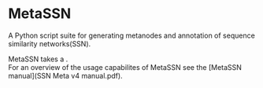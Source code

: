 # MetaSSN
A Python script suite for generating metanodes and annotation of sequence similarity networks(SSN).  
  
MetaSSN takes a .  
For an overview of the usage capabilites of MetaSSN see the [MetaSSN manual](SSN Meta v4 manual.pdf).  
